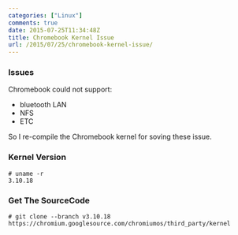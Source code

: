 ```yaml
---
categories: ["Linux"]
comments: true
date: 2015-07-25T11:34:48Z
title: Chromebook Kernel Issue
url: /2015/07/25/chromebook-kernel-issue/
---
```


### Issues
Chromebook could not support:   
* bluetooth LAN
* NFS    
* ETC    

So I re-compile the Chromebook kernel for soving these issue.   

### Kernel Version

```
# uname -r
3.10.18
```

### Get The SourceCode

```
# git clone --branch v3.10.18 https://chromium.googlesource.com/chromiumos/third_party/kernel
```
